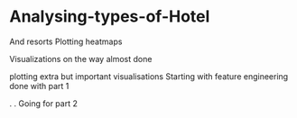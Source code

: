 # Analysing-types-of-Hotel
And resorts
Plotting heatmaps

Visualizations on the way
almost done


plotting extra but important visualisations
Starting with feature engineering
done with part 1

.
.
Going for part 2

